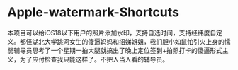 # Apple-watermark-Shortcuts
本项目可以给iOS18以下用户的照片添加水印，支持自选时间，支持经纬度自定义。都怪湖北大学跳河女生的傻逼妈妈和招娣姐姐，我们胆小如鼠怕引火上身的懦弱辅导员思考了一个星期一拍大腿就搞出了晚上定位签到+拍照打卡的傻逼形式主义，为了应付检查我只能这样了。不把人当人看的辅导员。
